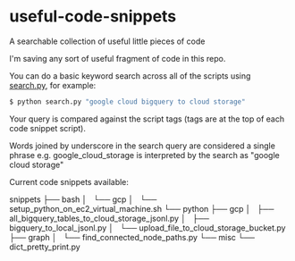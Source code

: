 # useful-code-snippets
A searchable collection of useful little pieces of code

I'm saving any sort of useful fragment of code in this repo.

You can do a basic keyword search across all of the scripts using [search.py](./search.py), for example:

```bash
$ python search.py "google cloud bigquery to cloud storage"
```

Your query is compared against the script tags (tags are at the top of each code snippet script).

Words joined by underscore in the search query are considered a single phrase e.g. google_cloud_storage is interpreted by the search as "google cloud storage"

Current code snippets available:

snippets
├── bash
│   └── gcp
│       └── setup_python_on_ec2_virtual_machine.sh
└── python
    ├── gcp
    │   ├── all_bigquery_tables_to_cloud_storage_jsonl.py
    │   ├── bigquery_to_local_jsonl.py
    │   └── upload_file_to_cloud_storage_bucket.py
    ├── graph
    │   └── find_connected_node_paths.py
    └── misc
        └── dict_pretty_print.py
